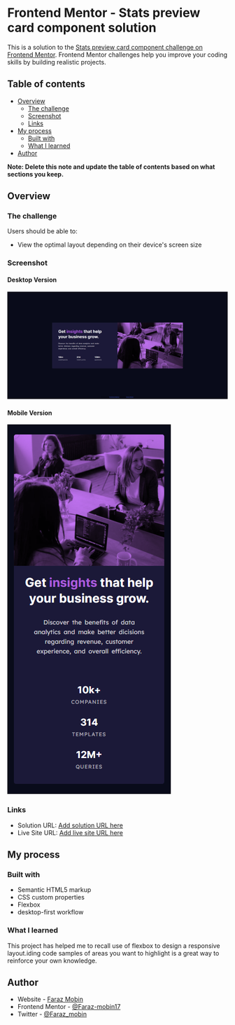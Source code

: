 # Frontend Mentor - Stats preview card component solution

This is a solution to the [Stats preview card component challenge on Frontend Mentor](https://www.frontendmentor.io/challenges/stats-preview-card-component-8JqbgoU62). Frontend Mentor challenges help you improve your coding skills by building realistic projects. 

## Table of contents

- [Overview](#overview)
  - [The challenge](#the-challenge)
  - [Screenshot](#screenshot)
  - [Links](#links)
- [My process](#my-process)
  - [Built with](#built-with)
  - [What I learned](#what-i-learned)
- [Author](#author)


**Note: Delete this note and update the table of contents based on what sections you keep.**

## Overview

### The challenge

Users should be able to:

- View the optimal layout depending on their device's screen size

### Screenshot

#### Desktop Version
![](./screenshot.png)
#### Mobile Version
![](./screenshot_two.png)

### Links

- Solution URL: [Add solution URL here](https://github.com/Faraz-mobin17/preview-card-component)
- Live Site URL: [Add live site URL here](https://distracted-euler-78d449.netlify.app/)

## My process

### Built with

- Semantic HTML5 markup
- CSS custom properties
- Flexbox
- desktop-first workflow

### What I learned

This project has helped me to recall use of flexbox to design a responsive layout.iding code samples of areas you want to highlight is a great way to reinforce your own knowledge.

## Author

- Website - [Faraz Mobin](https://distracted-euler-78d449.netlify.app/)
- Frontend Mentor - [@Faraz-mobin17](https://www.frontendmentor.io/profile/Faraz-mobin17)
- Twitter - [@Faraz_mobin](https://twitter.com/Faraz_mobin)
